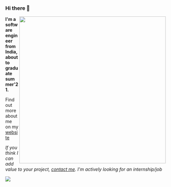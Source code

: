 ### Hi there 👋 

<img align='right' src="https://github-readme-stats.vercel.app/api?username=kalbhor&count_private=true&show_icons=true&include_all_commits=true&hide_rank=true&hide_title=true&hide=contribs,prs" width=460>

<strong>I'm a software engineer from India, about to graduate summer'21.</strong>

Find out more about me on my [website](http://kalbhor.xyz)

*If you think I can add value to your project, [contact me](mailto:lakshaykalbhor@gmail.com). I'm actively looking for an internship/job*

[<img align='centre' src="https://dabuttonfactory.com/button.png?t=Flash+my+desk+light!&f=Noto+Sans-Bold&ts=12&tc=fff&hp=45&vp=20&c=11&bgt=unicolored&bgc=15d798">](http://kalbhor.xyz:3000/github)


<!--
**kalbhor/kalbhor** is a ✨ _special_ ✨ repository because its `README.md` (this file) appears on your GitHub profile.

Here are some ideas to get you started:

- 🔭 I’m currently working on ...
- 🌱 I’m currently learning ...
- 👯 I’m looking to collaborate on ...
- 🤔 I’m looking for help with ...
- 💬 Ask me about ...
- 📫 How to reach me: ...
- 😄 Pronouns: ...
- ⚡ Fun fact: ...
-->
